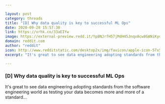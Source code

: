 ```yaml
---

layout: post
category: threads
title: "[D] Why data quality is key to successful ML Ops"
date: 2020-09-28 15:57:30
link: https://vrhk.co/33aEIYw
image: https://external-preview.redd.it/Yp8NJrfH57jMdH45JnqvAcw8GANiKyqn1Zbh4Kpw41A.jpg?width=590&height=308.90052356&auto=webp&crop=590:308.90052356,smart&s=f281e8359586b0ead687477b46dd5672ef8ef980
domain: reddit.com
author: "reddit"
icon: http://www.redditstatic.com/desktop2x/img/favicon/apple-icon-57x57.png
excerpt: "It's great to see data engineering adopting standards from the software engineering world as testing your data becomes more and more of a standard..."

---
```


### [D] Why data quality is key to successful ML Ops

It's great to see data engineering adopting standards from the software engineering world as testing your data becomes more and more of a standard...